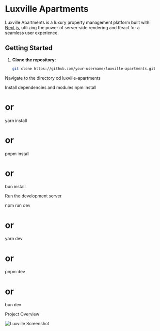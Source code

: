 # Luxville Apartments

Luxville Apartments is a luxury property management platform built with [Next.js](https://nextjs.org/), utilizing the power of server-side rendering and React for a seamless user experience.

## Getting Started

1. **Clone the repository:**

   ```bash
   git clone https://github.com/your-username/luxville-apartments.git

Navigate to the directory
cd luxville-apartments


Install dependencies and modules
npm install
# or
yarn install
# or
pnpm install
# or
bun install


Run the development server

npm run dev
# or
yarn dev
# or
pnpm dev
# or
bun dev


Project Overview 

![Luxville Screenshot](screenshot/luxville-screenshot.png)